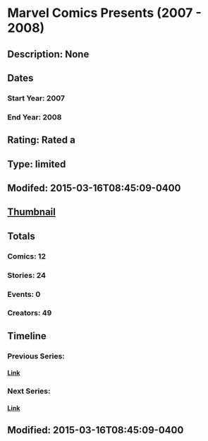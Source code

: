# Marvel Comics Presents (2007 - 2008)
## Description: None
## Dates
### Start Year: 2007
### End Year: 2008
## Rating: Rated a
## Type: limited
## Modifed: 2015-03-16T08:45:09-0400
## [Thumbnail](http://i.annihil.us/u/prod/marvel/i/mg/7/30/4bc3962778d9b.jpg)
## Totals
### Comics: 12
### Stories: 24
### Events: 0
### Creators: 49
## Timeline
### Previous Series: 
#### [Link]()
### Next Series: 
#### [Link]()
## Modified: 2015-03-16T08:45:09-0400